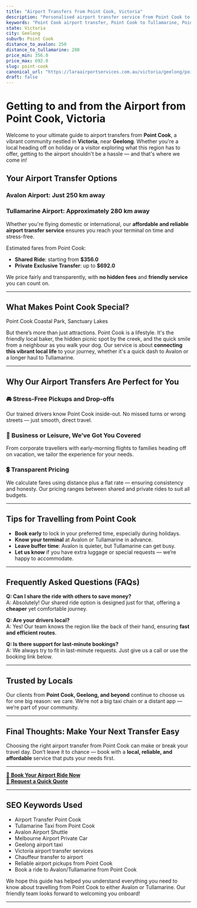 ```yaml
---
title: "Airport Transfers from Point Cook, Victoria"
description: "Personalised airport transfer service from Point Cook to Avalon and Tullamarine airports. Enjoy a smooth, affordable ride with us!"
keywords: "Point Cook airport transfer, Point Cook to Tullamarine, Point Cook to Avalon, airport taxi Point Cook, private airport transfer Point Cook, shared ride Point Cook, Point Cook transfers, airport shuttle Point Cook, book Point Cook airport taxi, affordable Point Cook airport transfer, Point Cook airport transfer service, airport transfer Geelong, airport transfer Melbourne, Melbourne airport taxi, airport transfers Victoria, Tullamarine airport shuttle, Avalon airport transfers, Melbourne private transfer, airport transport services Melbourne"
state: Victoria
city: Geelong
suburb: Point Cook
distance_to_avalon: 250
distance_to_tullamarine: 280
price_min: 356.0
price_max: 692.0
slug: point-cook
canonical_url: "https://laraairportservices.com.au/victoria/geelong/point-cook/"
draft: false
---
```


# Getting to and from the Airport from Point Cook, Victoria

Welcome to your ultimate guide to airport transfers from **Point Cook**, a vibrant community nestled in **Victoria**, near **Geelong**. Whether you're a local heading off on holiday or a visitor exploring what this region has to offer, getting to the airport shouldn't be a hassle — and that's where we come in!

## Your Airport Transfer Options

### Avalon Airport: Just 250 km away  
### Tullamarine Airport: Approximately 280 km away

Whether you're flying domestic or international, our **affordable and reliable airport transfer service** ensures you reach your terminal on time and stress-free.

Estimated fares from Point Cook:
- **Shared Ride**: starting from **$356.0**
- **Private Exclusive Transfer**: up to **$692.0**

We price fairly and transparently, with **no hidden fees** and **friendly service** you can count on.

---

## What Makes Point Cook Special?

Point Cook Coastal Park, Sanctuary Lakes

But there’s more than just attractions. Point Cook is a lifestyle. It's the friendly local baker, the hidden picnic spot by the creek, and the quick smile from a neighbour as you walk your dog. Our service is about **connecting this vibrant local life** to your journey, whether it's a quick dash to Avalon or a longer haul to Tullamarine.

---

## Why Our Airport Transfers Are Perfect for You

### 🚘 Stress-Free Pickups and Drop-offs
Our trained drivers know Point Cook inside-out. No missed turns or wrong streets — just smooth, direct travel.

### 💼 Business or Leisure, We’ve Got You Covered
From corporate travellers with early-morning flights to families heading off on vacation, we tailor the experience for your needs.

### 💲 Transparent Pricing
We calculate fares using distance plus a flat rate — ensuring consistency and honesty. Our pricing ranges between shared and private rides to suit all budgets.

---

## Tips for Travelling from Point Cook

- **Book early** to lock in your preferred time, especially during holidays.
- **Know your terminal** at Avalon or Tullamarine in advance.
- **Leave buffer time**: Avalon is quieter, but Tullamarine can get busy.
- **Let us know** if you have extra luggage or special requests — we’re happy to accommodate.

---

## Frequently Asked Questions (FAQs)

**Q: Can I share the ride with others to save money?**  
A: Absolutely! Our shared ride option is designed just for that, offering a **cheaper** yet comfortable journey.

**Q: Are your drivers local?**  
A: Yes! Our team knows the region like the back of their hand, ensuring **fast and efficient routes**.

**Q: Is there support for last-minute bookings?**  
A: We always try to fit in last-minute requests. Just give us a call or use the booking link below.

---

## Trusted by Locals

Our clients from **Point Cook, Geelong, and beyond** continue to choose us for one big reason: we care. We’re not a big taxi chain or a distant app — we’re part of your community.

---

## Final Thoughts: Make Your Next Transfer Easy

Choosing the right airport transfer from Point Cook can make or break your travel day. Don’t leave it to chance — book with a **local, reliable, and affordable** service that puts your needs first.

---

[📅 **Book Your Airport Ride Now**](https://laraairportservices.square.site/s/appointments)  
[📧 **Request a Quick Quote**](https://laraairportservices.square.site/contact-us)

---

## SEO Keywords Used
- Airport Transfer Point Cook
- Tullamarine Taxi from Point Cook
- Avalon Airport Shuttle
- Melbourne Airport Private Car
- Geelong airport taxi
- Victoria airport transfer services
- Chauffeur transfer to airport
- Reliable airport pickups from Point Cook
- Book a ride to Avalon/Tullamarine from Point Cook

We hope this guide has helped you understand everything you need to know about travelling from Point Cook to either Avalon or Tullamarine. Our friendly team looks forward to welcoming you onboard!

---
